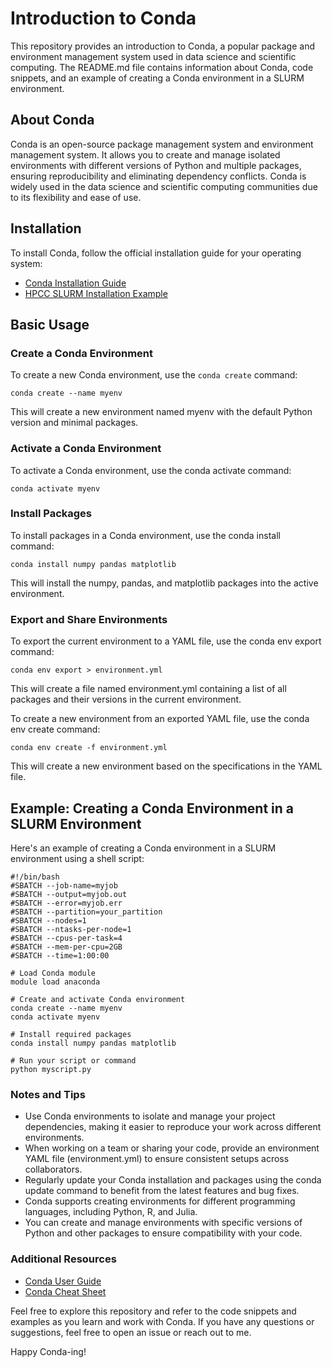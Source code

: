 # Introduction to Conda

This repository provides an introduction to Conda, a popular package and environment management system used in data science and scientific computing. The README.md file contains information about Conda, code snippets, and an example of creating a Conda environment in a SLURM environment.

## About Conda

Conda is an open-source package management system and environment management system. It allows you to create and manage isolated environments with different versions of Python and multiple packages, ensuring reproducibility and eliminating dependency conflicts. Conda is widely used in the data science and scientific computing communities due to its flexibility and ease of use.

## Installation

To install Conda, follow the official installation guide for your operating system:

- [Conda Installation Guide](https://docs.conda.io/projects/conda/en/latest/user-guide/install/index.html)
- [HPCC SLURM Installation Example](./install_example)


## Basic Usage

### Create a Conda Environment

To create a new Conda environment, use the `conda create` command:

```shell
conda create --name myenv
```

This will create a new environment named myenv with the default Python version and minimal packages.


### Activate a Conda Environment
To activate a Conda environment, use the conda activate command:

```shell
conda activate myenv
```


### Install Packages
To install packages in a Conda environment, use the conda install command:

```shell
conda install numpy pandas matplotlib
```

This will install the numpy, pandas, and matplotlib packages into the active environment.


### Export and Share Environments
To export the current environment to a YAML file, use the conda env export command:

```shell
conda env export > environment.yml
```

This will create a file named environment.yml containing a list of all packages and their versions in the current environment.

To create a new environment from an exported YAML file, use the conda env create command:

```shell
conda env create -f environment.yml
```

This will create a new environment based on the specifications in the YAML file.


## Example: Creating a Conda Environment in a SLURM Environment
Here's an example of creating a Conda environment in a SLURM environment using a shell script:

```shell
#!/bin/bash
#SBATCH --job-name=myjob
#SBATCH --output=myjob.out
#SBATCH --error=myjob.err
#SBATCH --partition=your_partition
#SBATCH --nodes=1
#SBATCH --ntasks-per-node=1
#SBATCH --cpus-per-task=4
#SBATCH --mem-per-cpu=2GB
#SBATCH --time=1:00:00

# Load Conda module
module load anaconda

# Create and activate Conda environment
conda create --name myenv
conda activate myenv

# Install required packages
conda install numpy pandas matplotlib

# Run your script or command
python myscript.py
```

### Notes and Tips
 - Use Conda environments to isolate and manage your project dependencies, making it easier to reproduce your work across different environments.
 - When working on a team or sharing your code, provide an environment YAML file (environment.yml) to ensure consistent setups across collaborators.
 - Regularly update your Conda installation and packages using the conda update command to benefit from the latest features and bug fixes.
 - Conda supports creating environments for different programming languages, including Python, R, and Julia.
 - You can create and manage environments with specific versions of Python and other packages to ensure compatibility with your code.

### Additional Resources
- [Conda User Guide](https://docs.conda.io/projects/conda/en/latest/user-guide/index.html)
- [Conda Cheat Sheet](https://docs.conda.io/projects/conda/en/latest/user-guide/cheatsheet.html)

Feel free to explore this repository and refer to the code snippets and examples as you learn and work with Conda. If you have any questions or suggestions, feel free to open an issue or reach out to me.

Happy Conda-ing!
